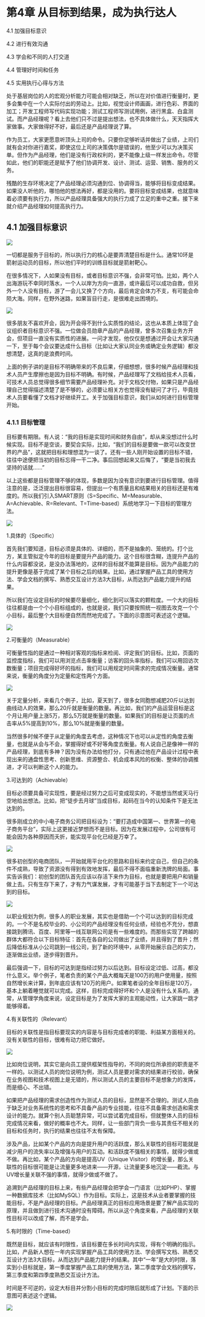 # 第4章 从目标到结果，成为执行达人

4.1 加强目标意识

4.2 进行有效沟通

4.3 学会和不同的人打交道

4.4 管理好时间和任务

4.5 实用执行心得与方法

处于基层岗位的人的宏观分析能力可能会相对缺乏，所以在对价值进行衡量时，更多会集中在一个人实际付出的劳动上。比如，视觉设计师画画，进行色彩、界面的加工；开发工程师写代码实现功能；测试工程师写测试用例，进行黑盒、白盒测试。而产品经理呢？看上去他们只不过是提出想法，也不具体做什么，天天指挥大家做事。大家做得好不好，最后还是产品经理说了算。

作为员工，大家更愿意听顶头上司的命令。只要你足够听话并做出了业绩，上司们就有会对你进行嘉奖，即使这位上司的决策偶尔是错误的，他至少可以为决策买单。但作为产品经理，他们是没有行政权利的，更不能像上级一样发出命令。尽管如此，他们的职能还是赋予了他们协调开发、设计、测试、运营、销售、服务的义务。

残酷的生存环境决定了产品经理必须沟通到位、协调得当，能够将目标变成结果。如果没人听他的，哪怕他的想法再好，都是没用的。要将目标变成结果，也就意味着必须要有执行力，所以产品经理具备强大的执行力成了立足的重中之重。接下来就介绍产品经理如何提高执行力。

## 4.1 加强目标意识

![](images/image02057_jpeg)

一切都是服务于目标的，所以执行力的核心是要弄清楚目标是什么。通常10环是箭射运动员的目标，所以他们平时的训练目标就是箭射靶心。

在很多情况下，人如果没有目标，或者目标意识不强，会非常可怕。比如，两个人出海游玩不幸同时落水，一个人以岸为方向一直游，或许最后可以成功自救，但另外一个人没有目标，游了一会儿又换了个方向，最后肯定会体力不支，有可能会命陨大海。同样，在野外迷路，如果盲目行走，是很难走出困境的。

![](images/image02058_jpeg)

很多朋友不喜欢开会，因为开会得不到什么实质性的结论，这也从本质上体现了会议组织者目标意识不强。一位做会员勋章产品的产品经理，曾多次召集业务方开会，但项目一直没有实质性的进展。一问才发现，他仅仅是想通过开会让大家沟通一下，至于每个会议要达成什么目标（比如让大家认同业务或确定业务逻辑）都没想清楚，这真的是浪费时间。

上面的例子讲的是目标不明确带来的不良后果，仔细想想，很多时候产品经理和技术人员产生摩擦也是因为目标不明确。有时候，产品经理写了文档给技术人员看，可技术人员总觉得很多细节需要产品经理补充。对于文档交付物，如果只是产品经理自己觉得描述清楚了是不够的，必须要让相关方也觉得没有疑问了才行，毕竟技术人员要看懂了文档才好继续开工。关于加强目标意识，我们从如何进行目标管理开始。

### 4.1.1 目标管理

目标要有期限。有人说：“我的目标是实现时间和财务自由”，却从来没想过什么时候实现。目标不是空谈，要契合实际，比如，“我们的目标是要做一款可以改变世界的产品”，这就把目标和理想混为一谈了。还有一些人刚开始设置的目标不错，往往中途便把当初的目标忘得一干二净。事后回想起来又后悔了，“要是当初我去坚持的话就……”

以上这些都是目标管理不够的体现，多数是因为没有意识到要进行目标管理。值得注意的是，泛泛提出目标很容易，但提出一个有质量且和结果相关的目标还是有难度的。所以我们引入SMART原则（S=Specific、M=Measurable、A=Achievable、R=Relevant、T=Time-based）系统地学习一下目标的管理方法。

![](images/image02059_jpeg)

1.具体的（Specific）

首先我们要知道，目标必须是具体的、详细的，而不是抽象的、笼统的。打个比方，某主管拟定今年的目标是要提升产品的能力。这个目标很含糊，连提升产品的什么内容都没说，是没办法落地的，这样的目标就不能算是目标。因为产品能力的提升更像是基于完成了某个目标之后的结果。比如，通过掌握产品工具的使用方法、学会文档的撰写、熟悉交互设计方法3大目标，从而达到产品能力提升的结果。

所以我们在设定目标的时候要尽量细化，细化到可以落实的颗粒度。一个大的目标往往都是由一个个小目标组成的，也就是说，我们只要按照统一视图去攻克一个个小目标，最后整个大目标便自然而然地完成了。下面的示意图可表述这个逻辑。

![](images/image02060_jpeg)

2.可衡量的（Measurable）

可衡量性指的是通过一种相对客观的指标来检阅、评定我们的目标。比如，页面的监控度指标，我们可以用浏览点击率衡量；访客的回头率指标，我们可以用回访次数衡量；项目完成得好坏的指标，我们可以用规定时间需求的完成情况衡量。通常来说，衡量的角度分为定量和定性两个方面。

![](images/image02061_jpeg)

关于定量分析，来看几个例子，比如，夏天到了，很多女同胞想减肥20斤以达到曲线动人的效果，那么20斤就是衡量的数量。再比如，我们的产品运营目标是这个月让用户量上涨5万，那么5万就是衡量的数量。如果我们的目标是让页面的点击率从5%提高到10%，那么10%就是衡量的数量。

当然很多时候不便于从定量的角度去考虑，这种情况下也可以从定性的角度去衡量，也就是从会与不会，掌握得好或不好等角度去衡量。有人说自己是像神一样的产品经理，到底有多神？因为没有办法给他打分，只有通过他在产品设计过程中表现出来的通盘性思考、创新思维、资源整合、机会成本风险的权衡、整体的协调推进，才可以判断这个人的能力。

3.可达到的（Achievable）

目标必须要具备可实现性，要是经过努力之后可变成现实的，不能想当然或天马行空地给出想法。比如，把“徒步去月球”当成目标，起码在当今的认知条件下是无法达到的。

很多刚成立的中小电子商务公司把目标设为：“要打造成中国第一、世界第一的电子商务平台”，实际上这更接近梦想而不是目标。因为在发展过程中，公司很有可能会因为各种原因而夭折，能实现平台化已经是万幸了。

![](images/image02062_jpeg)

很多初创型的电商团队，一开始就用平台化的思路和目标来约定自己，但自己的条件不成熟，导致了资源没有得到有效地发挥，最后不得不面临重新洗牌的局面。事实告诉我们：初创型的团队首先应该以存活下来作为目标，也就是要把用户和销量做上去。只有生存下来了，才有力气谋发展，才有可能基于当下去制定下一个可达到的目标。

![](images/image02063_jpeg)

以职业规划为例，很多人的职业发展，其实也是借助一个个可以达到的目标完成的。一个不是名校毕业的、小公司的产品经理没有任何业绩，经验也不充分，想直接跳到腾讯、百度、阿里等一线互联网公司是有一些难度的。而那些实现了跨越的群体大都符合以下目标特征：首先在各自的公司做出了业绩，并且得到了晋升；然后降低标准从小公司跳到一线公司，到了新的环境中，从零开始展示自己的实力，逐渐做出业绩，逐步得到晋升。

最后强调一下，目标的可达到是指经过努力以后达到。目标设定过低、过高，都没什么意义。举个例子，笔者负责的某个产品大概每天是100万的用户使用量，按照自然增长来计算，到年底应该有120万的用户。如果笔者设的全年目标是120万，基本上躺着睡觉就可以完成。这样，目标完成得好坏和个人是没有什么关系的。通常，从管理学角度来说，设定目标是为了发挥大家的主观能动性，让大家跳一跳才能够得着。

4.有关联性的（Relevant）

目标的关联性是指目标要现实的内容是与目标完成者的职能、利益某方面相关的。没有关联性的目标，很难有动力把它做好。

![](images/image02064_jpeg)

比如岗位说明，其实它是向员工提供框架性指导的，不同的岗位所承担的职责是不一样的。以测试人员的岗位说明为例，测试人员是要对需求的结果进行校验，确保在业务视图和技术视图上是无错的，所以测试人员的主要目标不是想象力的发挥，而是细心、不出错。

如果把产品经理的需求创造性作为测试人员的目标，显然是不合理的。测试人员由于缺乏对业务系统性的思考和不具备产品的专业技能，往往不具备需求创造和需求设计的能力。就算个别人员聪慧异常，可以尝试着完成目标，但就整体人员的目标完成情况来看，做好的概率也不大。同样，让一些部门背负一些与其责任不相关的目标和任务时，执行的结果也往往不太有保障。

涉及产品，比如某个产品的方向是提升用户的活跃度，那么关联性的目标可能就是减少用户的流失率以及增强与用户的互动。和活跃度不强相关的事情，就得少做或不做。再比如，某个产品的方向是提高UV（Unique Visitor）的增长量，那么关联性的目标很可能是让流量更多地进来——开源，让流量更多地沉淀——截流。与UV增长量关联不强的事情，就得少做或不做了。

追溯到产品经理的目标上来，有些产品经理会把学会一门语言（比如PHP）、掌握一种数据库技术（比如MySQL）作为目标。实际上，这是技术从业者要掌握的技能目标，不是产品经理的目标。产品经理真正的目标应用场景是要了解产品实现的原理，并且做到进行技术沟通时没有障碍。所以从这个角度来看，产品经理的关联性目标可以改成了解，而不是学会。

5.有时限的（Time-based）

既然是目标，就应该有时限性，该目标要在多长时间内实现，得有个明确的指示。比如，产品新人想在一年内实现掌握产品工具的使用方法、学会撰写文档、熟悉交互设计方法3大目标，从而达到产品能力提升的结果。其中“一年”是大的时限，落实到小目标就是，第一季度掌握产品工具的使用方法，第二季度学会文档的撰写，第三季度和第四季度熟悉交互设计方法。

时间是不可逆的，设定大标目并分割小目标的完成时限后就形成了计划。下面的示意图可表述这个逻辑。

![](images/image02065_jpeg)
